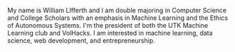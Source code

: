 My name is William LIfferth and I am double majoring in Computer Science and College Scholars with an emphasis in Machine Learning and the Ethics of Autonomous Systems. I'm the president of both the UTK Machine Learning club and VolHacks. I am interested in machine learning, data science, web development, and entrepreneurship.
